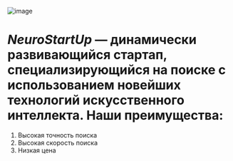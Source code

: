 ![image](https://github-production-user-asset-6210df.s3.amazonaws.com/152031354/297375097-fd7031fa-5455-4779-b978-31993837cb6c.png?X-Amz-Algorithm=AWS4-HMAC-SHA256&X-Amz-Credential=AKIAVCODYLSA53PQK4ZA%2F20240124%2Fus-east-1%2Fs3%2Faws4_request&X-Amz-Date=20240124T122432Z&X-Amz-Expires=300&X-Amz-Signature=00e3aa3554b6f681fc5034bc0c182bde25464c282a5222e066eec34c62e34236&X-Amz-SignedHeaders=host&actor_id=152620467&key_id=0&repo_id=730166060)

# _NeuroStartUp_ — динамически развивающийся стартап, специализирующийся на поиске с использованием новейших технологий искусственного интеллекта. Наши преимущества:

1. Высокая точность поиска
2. Высокая скорость поиска
3. Низкая цена